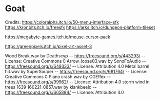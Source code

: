 # Goat
 
Credits:
https://coloralpha.itch.io/50-menu-interface-sfx
https://kronbits.itch.io/freesfx
https://arks.itch.io/dungeon-platform-tileset

https://megabyte-games.itch.io/mouse-cursor-pack

https://greenpixels.itch.io/pixel-art-asset-3

Wood Break.wav by Deathscyp -- https://freesound.org/s/443293/ -- License: Creative Commons 0
Arrow_loose03.wav by SonoFxAudio -- https://freesound.org/s/649333/ -- License: Attribution 4.0
Metal barrel hit.wav by SuperSouper -- https://freesound.org/s/681764/ -- License: Creative Commons 0
Piano crash.wav by CGEffex -- https://freesound.org/s/99962/ -- License: Attribution 4.0
storm wind in trees 1639 160221_0857.wav by klankbeeld -- https://freesound.org/s/665884/ -- License: Attribution 4.0
